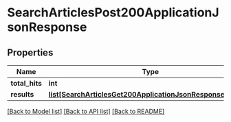 # SearchArticlesPost200ApplicationJsonResponse

## Properties
Name | Type | Description | Notes
------------ | ------------- | ------------- | -------------
**total_hits** | **int** |  | [optional] 
**results** | [**list[SearchArticlesGet200ApplicationJsonResponseResults]**](SearchArticlesGet200ApplicationJsonResponseResults.md) |  | [optional] 

[[Back to Model list]](../README.md#documentation-for-models) [[Back to API list]](../README.md#documentation-for-api-endpoints) [[Back to README]](../README.md)


